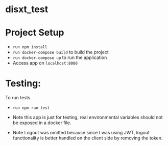 # disxt_test
# Project Setup
- `run npm install`
- `run docker-compose build` to build the project
- `run docker-compose up` to run the application
- Access app on `localhost:8080`

# Testing:
To run tests
- `run npm run test`

- Note this app is just for testing, real environmental variables should not be exposed in a docker file.
- Note Logout was omitted because since I was using JWT, logout functionality is better handled on the client side by removing the token.
